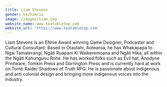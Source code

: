 ```yaml
---
title: Liam Stevens
gender: he/him/ia
image: /images/liam.jpg
website_name: www.toatabletop.com
website_url: 'https://www.toatabletop.com'
---
```


Liam Stevens is an ENnie Award winning Game Designer, Podcaster and Cultural Consultant. Based in Otautahi, Aotearoa, he has Whakapapa to Ngai Tamaterangi, Ngāti Ruapani Ki Waikeremoana and Ngāti Hika, all within the Ngāti Kahungunu Rohe. He has worked folks such as Evil hat, Anodyne Printware, Tomkin Press and Darrington Press and is currently hard at work on Tomb Raider Shadows of Truth RPG. He is passionate about indigenous and anti colonial design and bringing more indigenous voices into the industry.
